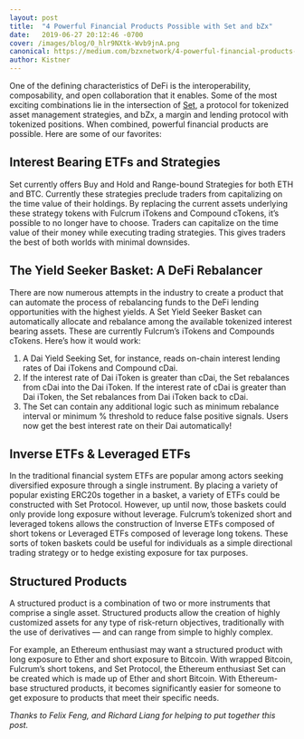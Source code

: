```yaml
---
layout: post
title:  "4 Powerful Financial Products Possible with Set and bZx"
date:   2019-06-27 20:12:46 -0700
cover: /images/blog/0_hlr9NXtk-Wvb9jnA.png
canonical: https://medium.com/bzxnetwork/4-powerful-financial-products-possible-with-set-and-bzx-824bc74d5b70
author: Kistner
---
```

One of the defining characteristics of DeFi is the interoperability, composability, and open collaboration that it enables. Some of the most exciting combinations lie in the intersection of [Set](http://tokensets.com/), a protocol for tokenized asset management strategies, and bZx, a margin and lending protocol with tokenized positions. When combined, powerful financial products are possible. Here are some of our favorites:

## Interest Bearing ETFs and Strategies

Set currently offers Buy and Hold and Range-bound Strategies for both ETH and BTC. Currently these strategies preclude traders from capitalizing on the time value of their holdings. By replacing the current assets underlying these strategy tokens with Fulcrum iTokens and Compound cTokens, it’s possible to no longer have to choose. Traders can capitalize on the time value of their money while executing trading strategies. This gives traders the best of both worlds with minimal downsides.

## The Yield Seeker Basket: A DeFi Rebalancer

There are now numerous attempts in the industry to create a product that can automate the process of rebalancing funds to the DeFi lending opportunities with the highest yields. A Set Yield Seeker Basket can automatically allocate and rebalance among the available tokenized interest bearing assets. These are currently Fulcrum’s iTokens and Compounds cTokens. Here’s how it would work:

1. A Dai Yield Seeking Set, for instance, reads on-chain interest lending rates of Dai iTokens and Compound cDai.
2. If the interest rate of Dai iToken is greater than cDai, the Set rebalances from cDai into the Dai iToken. If the interest rate of cDai is greater than Dai iToken, the Set rebalances from Dai iToken back to cDai.
3. The Set can contain any additional logic such as minimum rebalance interval or minimum % threshold to reduce false positive signals. Users now get the best interest rate on their Dai automatically!

## Inverse ETFs & Leveraged ETFs

In the traditional financial system ETFs are popular among actors seeking diversified exposure through a single instrument. By placing a variety of popular existing ERC20s together in a basket, a variety of ETFs could be constructed with Set Protocol. However, up until now, those baskets could only provide long exposure without leverage. Fulcrum’s tokenized short and leveraged tokens allows the construction of Inverse ETFs composed of short tokens or Leveraged ETFs composed of leverage long tokens. These sorts of token baskets could be useful for individuals as a simple directional trading strategy or to hedge existing exposure for tax purposes.

## Structured Products

A structured product is a combination of two or more instruments that comprise a single asset. Structured products allow the creation of highly customized assets for any type of risk-return objectives, traditionally with the use of derivatives — and can range from simple to highly complex.

For example, an Ethereum enthusiast may want a structured product with long exposure to Ether and short exposure to Bitcoin. With wrapped Bitcoin, Fulcrum’s short tokens, and Set Protocol, the Ethereum enthusiast Set can be created which is made up of Ether and short Bitcoin. With Ethereum-base structured products, it becomes significantly easier for someone to get exposure to products that meet their specific needs.

_Thanks to Felix Feng, and Richard Liang for helping to put together this post._
